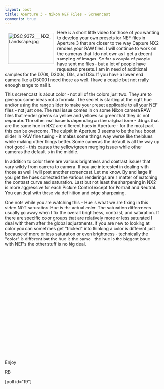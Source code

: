 ```yaml
---
layout: post
title: Aperture 3 - Nikon NEF Files - Screencast
comments: true
---
```

<a rel="lightbox" href="/wp-content/uploads/2010/02/DSC_9372___NX2_Landscape.jpg"><img title="DSC_9372___NX2_Landscape.jpg" src="/wp-content/uploads/2010/02/.thumbs/.DSC_9372___NX2_Landscape.jpg" border="0" alt="DSC_9372___NX2_Landscape.jpg" hspace="10" vspace="10" width="150" height="101" align="left" /></a>Here is a short little video for those of you wanting to develop your own presets for NEF files in Aperture 3 that are closer to the way Capture NX2 renders your RAW files. I will continue to work on the cameras that I do not own as I get a decent sampling of images. So far a couple of people have sent me files - but a lot of people have requested presets. I am in need of additional samples for the D700, D300s, D3s, and D3x. If you have a lower end camera like a D5000 I need those as well. I have a couple but not really enough range to nail it.

This screencast is about color - not all of the colors just two. They are to give you some ideas not a formula. The secret is starting at the right hue and/or using the range slider to make your preset applicable to all your NEF files - not just one. The real issue comes in on some Nikon camera RAW files that render greens so yellow and yellows so green that they do not separate. The other real issue is depending on the original tone - things that are the same hue in NX2 are different hues in Aperture - for the most part this can be overcome. The culprit in Aperture 3 seems to be the hue boost slider in RAW fine tuning - it makes some things way worse like the blues while making other things better. Some cameras the default is all the way up (not good - this causes the yellow/green merging issue) while other cameras the default is in the middle.

In addition to color there are various brightness and contrast issues that vary wildly from camera to camera. If you are interested in dealing with those as well I will post another screencast. Let me know. By and large if you get the hues corrected the various renderings are a matter of matching the contrast curve and saturation. Last but not least the sharpening in NX2 is more aggressive for each Picture Control except for Portrait and Neutral. You can deal with these via definition and edge sharpening.

One note while you are watching this - Hue is what we are fixing in this video NOT saturation. Hue is the actual color. The saturation differences usually go away when I fix the overall brightness, contrast, and saturation. If there are specific color groups that are relatively more or less saturated I deal with them after the global adjustments. If you are new to looking at color you can sometimes get "tricked" into thinking a color is different just because of more or less saturation or even brightness - technically the "color" is different but the hue is the same - the hue is the biggest issue with NEF's the other stuff is no big deal.

<object classid="clsid:d27cdb6e-ae6d-11cf-96b8-444553540000" width="560" height="340" codebase="http://download.macromedia.com/pub/shockwave/cabs/flash/swflash.cab#version=6,0,40,0"><param name="allowFullScreen" value="true" /><param name="allowscriptaccess" value="always" /><param name="src" value="http://www.youtube.com/v/N_eAL8S7OFg&amp;hl=en_US&amp;fs=1&amp;hd=1" /><param name="allowfullscreen" value="true" /><embed type="application/x-shockwave-flash" width="560" height="340" src="http://www.youtube.com/v/N_eAL8S7OFg&amp;hl=en_US&amp;fs=1&amp;hd=1" allowscriptaccess="always" allowfullscreen="true"></embed></object>

Enjoy

RB

[poll id="19"] 